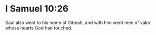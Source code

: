 # I Samuel 10:26

Saul also went to his home at Gibeah, and with him went men of valor whose hearts God had touched.
